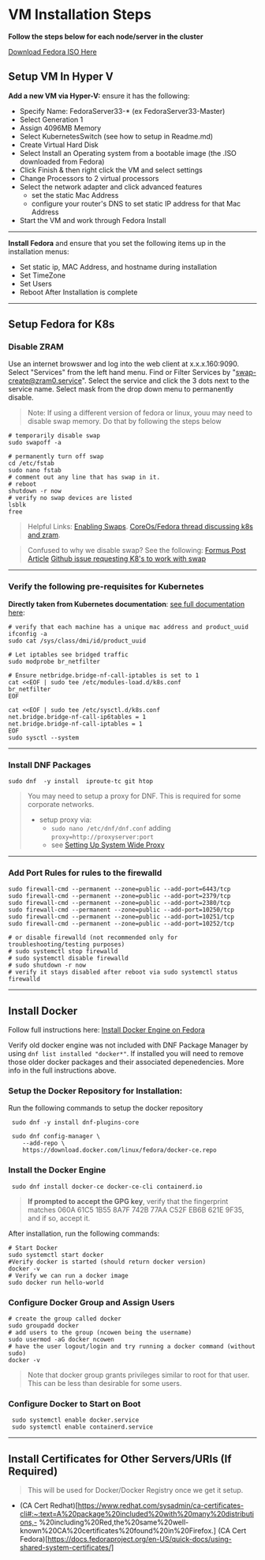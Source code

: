 # VM Installation Steps

**Follow the steps below for each node/server in the cluster**

[Download Fedora ISO Here](https://getfedora.org/en/server/download/)

## Setup VM In Hyper V

**Add a new VM via Hyper-V:** ensure it has the following: 
- Specify Name: FedoraServer33-* (ex FedoraServer33-Master)
- Select Generation 1
- Assign 4096MB Memory
- Select KubernetesSwitch (see how to setup in Readme.md)
- Create Virtual Hard Disk
- Select Install an Operating system from a bootable image (the .ISO downloaded from Fedora)
- Click Finish & then right click the VM and select settings
- Change Processors to 2 virtual processors
- Select the network adapter and click advanced features
  - set the static Mac Address
  - configure your router's DNS to set static IP address for that Mac Address
- Start the VM and work through Fedora Install

---

**Install Fedora** and ensure that you set the following items up in the installation menus: 
- Set static ip, MAC Address, and hostname during installation
- Set TimeZone
- Set Users
- Reboot After Installation is complete

--- 

## Setup Fedora for K8s

### Disable ZRAM

Use an internet browswer and log into the web client at x.x.x.160:9090. Select "Services" from the left hand menu. Find or Filter Services by "swap-create@zram0.service". Select the service and click the 3 dots next to the service name. Select mask from the drop down menu to permanently disable.

> Note: If using a different version of fedora or linux, youu may need to disable swap memory. Do that by following the steps below

```shell
# temporarily disable swap 
sudo swapoff -a

# permanently turn off swap 
cd /etc/fstab
sudo nano fstab
# comment out any line that has swap in it.
# reboot
shutdown -r now 
# verify no swap devices are listed 
lsblk 
free 
```
> Helpful Links:  [Enabling Swaps](https://www.techrepublic.com/article/how-to-enable-the-zram-module-for-faster-swapping-on-linux/). [CoreOs/Fedora thread discussing k8s and zram](https://github.com/coreos/fedora-coreos-tracker/issues/509). 

> Confused to why we disable swap? See the following: [Formus Post](https://discuss.kubernetes.io/t/swap-off-why-is-it-necessary/6879) [Article](https://medium.com/tailwinds-navigator/kubernetes-tip-why-disable-swap-on-linux-3505f0250263) [Github issue requesting K8's to work with swap](https://github.com/kubernetes/kubernetes/issues/53533)

---

### Verify the following pre-requisites for Kubernetes

**Directly taken from Kubernetes documentation**: [see full documentation here](https://kubernetes.io/docs/setup/production-environment/tools/kubeadm/install-kubeadm/): 

```shell
# verify that each machine has a unique mac address and product_uuid 
ifconfig -a
sudo cat /sys/class/dmi/id/product_uuid

# Let iptables see bridged traffic 
sudo modprobe br_netfilter

# Ensure netbridge.bridge-nf-call-iptables is set to 1
cat <<EOF | sudo tee /etc/modules-load.d/k8s.conf
br_netfilter
EOF

cat <<EOF | sudo tee /etc/sysctl.d/k8s.conf
net.bridge.bridge-nf-call-ip6tables = 1
net.bridge.bridge-nf-call-iptables = 1
EOF
sudo sysctl --system
```

---

### Install DNF Packages

```shell
sudo dnf  -y install  iproute-tc git htop

```

> You may need to setup a proxy for DNF. This is required for some corporate networks.
>  - setup proxy via: 
>    - ```sudo nano /etc/dnf/dnf.conf``` adding  ```proxy=http://proxyserver:port```
>    - see [Setting Up System Wide Proxy](https://computingforgeeks.com/configure-system-wide-proxy-settings-on-centos-rhel-fedora/)


--- 

### Add Port Rules for  rules to the firewalld

```shell 
sudo firewall-cmd --permanent --zone=public --add-port=6443/tcp
sudo firewall-cmd --permanent --zone=public --add-port=2379/tcp
sudo firewall-cmd --permanent --zone=public --add-port=2380/tcp
sudo firewall-cmd --permanent --zone=public --add-port=10250/tcp
sudo firewall-cmd --permanent --zone=public --add-port=10251/tcp
sudo firewall-cmd --permanent --zone=public --add-port=10252/tcp

# or disable firewalld (not recommended only for troubleshooting/testing purposes)
# sudo systemctl stop firewalld 
# sudo systemctl disable firewalld 
# sudo shutdown -r now 
# verify it stays disabled after reboot via sudo systemctl status firewalld
```


---

## Install Docker


Follow full instructions here: [Install Docker Engine on Fedora](https://docs.docker.com/engine/install/fedora/)

Verify old docker engine was not included with DNF Package Manager by using ```dnf list installed "docker*"```.  If installed you will need to remove those older docker packages and their associated depenedencies. More info in the full instructions above. 

### Setup the Docker Repository for Installation:
Run the following commands to setup the docker repository
```shell
 sudo dnf -y install dnf-plugins-core

 sudo dnf config-manager \
    --add-repo \
    https://download.docker.com/linux/fedora/docker-ce.repo
```

### Install the Docker Engine
```shell
 sudo dnf install docker-ce docker-ce-cli containerd.io
```
> **If prompted to accept the GPG key**, verify that the fingerprint matches 060A 61C5 1B55 8A7F 742B 77AA C52F EB6B 621E 9F35, and if so, accept it.

After installation, run the following commands: 
```shell
# Start Docker 
sudo systemctl start docker
#Verify docker is started (should return docker version)
docker -v
# Verify we can run a docker image
sudo docker run hello-world
```

### Configure Docker Group and Assign Users

```shell
# create the group called docker
sudo groupadd docker
# add users to the group (ncowen being the username)
sudo usermod -aG docker ncowen
# have the user logout/login and try running a docker command (without sudo)
docker -v
```

> Note that docker group grants privileges similar to root for that user. This can be less than desirable for some users. 

### Configure Docker to Start on Boot

```shell
 sudo systemctl enable docker.service
 sudo systemctl enable containerd.service
```

---

## Install Certificates for Other Servers/URIs (If Required)

> This will be used for Docker/Docker Registry once we get it setup. 

- (CA Cert Redhat)[https://www.redhat.com/sysadmin/ca-certificates-cli#:~:text=A%20package%20included%20with%20many%20distributions,- %20including%20Red,the%20same%20well-known%20CA%20certificates%20found%20in%20Firefox.]
(CA Cert Fedora)[https://docs.fedoraproject.org/en-US/quick-docs/using-shared-system-certificates/]


